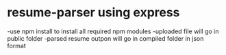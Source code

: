 # resume-parser using express 
-use npm install to install all required npm modules
-uploaded file will go in public folder
-parsed resume outpon will go in compiled folder in json format
